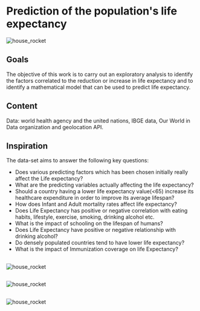 # Prediction of the population's life expectancy
![house_rocket](https://github.com/alessandra-barbosa/life_expectancy_prediction/blob/master/img/lifexpectancy.png)

## Goals
The objective of this work is to carry out an exploratory analysis to identify the factors correlated to the reduction or increase in life expectancy and to identify a mathematical model that can be used to predict life expectancy.

## Content
Data: world health agency and the united nations, IBGE data, Our World in Data organization and geolocation API.

## Inspiration
The data-set aims to answer the following key questions:

  - Does various predicting factors which has been chosen initially really affect the Life expectancy? 
  - What are the predicting variables actually affecting the life expectancy?
  - Should a country having a lower life expectancy value(<65) increase its healthcare expenditure in order to improve its average lifespan?
  - How does Infant and Adult mortality rates affect life expectancy?
  - Does Life Expectancy has positive or negative correlation with eating habits, lifestyle, exercise, smoking, drinking alcohol etc.
  - What is the impact of schooling on the lifespan of humans?
  - Does Life Expectancy have positive or negative relationship with drinking alcohol?
  - Do densely populated countries tend to have lower life expectancy?
  - What is the impact of Immunization coverage on life Expectancy?
  
##  
![house_rocket](https://github.com/alessandra-barbosa/life_expectancy_prediction/blob/master/img/lifexpectancy1.png)
##
![house_rocket](https://github.com/alessandra-barbosa/life_expectancy_prediction/blob/master/img/lifexpectancy2.png)
##
![house_rocket](https://github.com/alessandra-barbosa/life_expectancy_prediction/blob/master/img/imuni_heat.png)

